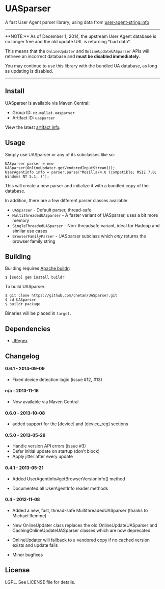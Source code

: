 # UASparser

A fast User Agent parser library, using data from [user-agent-string.info](http://user-agent-string.info/)

<hr>
**NOTE:** As of December 1, 2014, the upstream User Agent database is no longer free and the old update URL is returning *bad data*. 

This means that the `OnlineUpdater` and `OnlineUpdateUASparser` APIs will retrieve an incorrect database and **must be disabled immediately**.

You may continue to use this library with the bundled UA database, as long as updating is disabled. 
<hr>

## Install

UASparser is available via Maven Central: 

* Group ID: `cz.mallat.uasparser`
* Artifact ID: `uasparser`

View the latest [artifact info](http://search.maven.org/#search%7Cga%7C1%7Ca%3A%22uasparser%22).

## Usage

Simply use UASparser or any of its subclasses like so:

```
UASparser parser = new UASparser(OnlineUpdater.getVendoredInputStream());
UserAgentInfo info = parser.parse("Mozilla/4.0 (compatible; MSIE 7.0;
Windows NT 5.1; )");
```

This will create a new parser and initialize it with a bundled copy of the database.

In addition, there are a few different parser classes available:

* ``UASparser`` - Default parser, thread-safe
* ``MultithreadedUASparser`` - A faster variant of UASparser, uses a bit more memory
* ``SingleThreadedUASparser`` - Non-threadsafe variant, ideal for Hadoop and similar use cases
* ``BrowserFamilyParser`` - UASparser subclass which _only_ returns the browser family string

## Building

Building requires [Apache buildr](http://buildr.apache.org/):

```
$ [sudo] gem install buildr
```

To build UASparser:

```
$ git clone https://github.com/chetan/UASparser.git
$ cd UASparser
$ buildr package
```

Binaries will be placed in `target`.

## Dependencies

* [JRegex](http://jregex.sourceforge.net/)


## Changelog

#### 0.6.1 - 2014-09-09

* Fixed device detection logic (issue #12, #13)

#### n/a   - 2013-11-16

* Now available via Maven Central

#### 0.6.0 - 2013-10-08

* added support for the [device] and [device_reg] sections

#### 0.5.0 - 2013-05-29

* Handle version API errors (issue #3)
* Defer initial update on startup (don't block)
* Apply jitter after every update

#### 0.4.1 - 2013-05-21

* Added UserAgentInfo#getBrowserVersionInfo() method

* Documented all UserAgentInfo reader methods

#### 0.4 - 2012-11-08

* Added a new, fast, thread-safe MultithreadedUASparser (thanks to Michael Remme)

* New OnlineUpdater class replaces the old OnlineUpdateUASparser and CachingOnlineUpdateUASparser classes which are now deprecated

* OnlineUpdater will fallback to a vendored copy if no cached version exists and update fails

* Minor bugfixes

## License

LGPL. See LICENSE file for details.

